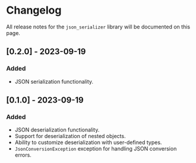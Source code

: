 # Changelog

All release notes for the `json_serializer` library will be documented on this page.

## [0.2.0] - 2023-09-19

### Added

- JSON serialization functionality.

## [0.1.0] - 2023-09-19

### Added

- JSON deserialization functionality.
- Support for deserialization of nested objects.
- Ability to customize deserialization with user-defined types.
- `JsonConversionException` exception for handling JSON conversion errors.
